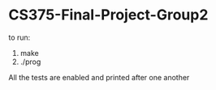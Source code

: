 # CS375-Final-Project-Group2

to run:
1. make 
2. ./prog 

All the tests are enabled and printed after one another 